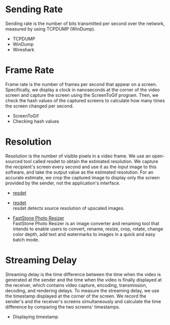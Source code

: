 # Sending Rate

Sending rate is the number of bits transmitted per second over the network, measured by using TCPDUMP (WinDump).

- TCPDUMP
- WinDump
- Wireshark

# Frame Rate

Frame rate is the number of frames per second that appear on a screen. Specifically, we display a clock in nanoseconds at the corner of the video screen and capture the screen using the ScreenToGif program. Then, we check the hash values of the captured screens to calculate how many times the screen changed per second.

- ScreenToGif
- Checking hash values

# Resolution

Resolution is the number of visible pixels in a video frame. We use an open-sourced tool called resdet to obtain the estimated resolution. We capture the recipient's screen every second and use it as the input image to this software, and take the output value as the estimated resolution. For an accurate estimate, we crop the captured image to display only the screen provided by the sender, not the application's interface.

- <a href="https://github.com/0x09/resdet" target="_blank">resdet</a>
- [resdet](https://github.com/0x09/resdet)
<br/>resdet detects source resolution of upscaled images.

- [FastStone Photo Resizer](https://www.faststone.org/FSResizerDetail.htm)
<br/>FastStone Photo Resizer is an image converter and renaming tool that intends to enable users to convert, rename, resize, crop, rotate, change color depth, add text and watermarks to images in a quick and easy batch mode.


# Streaming Delay

Streaming delay is the time difference between the time when the video is generated at the sender and the time when the video is finally displayed at the receiver, which contains video capture, encoding, transmission, decoding, and rendering delays. To measure the streaming delay, we use the timestamp displayed at the corner of the screen. We record the sender's and the receiver's screens simultaneously and calculate the time difference by comparing the two screens' timestamps.

- Displaying timestamp
